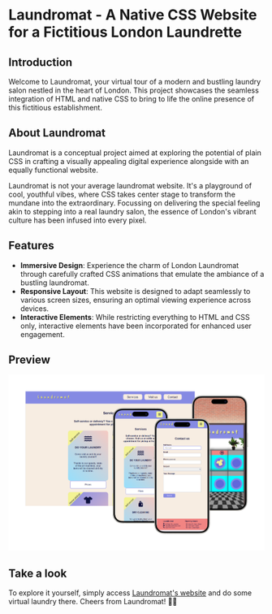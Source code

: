 # Laundromat - A Native CSS Website for a Fictitious London Laundrette

## Introduction

Welcome to Laundromat, your virtual tour of a modern and bustling laundry salon nestled in the heart of London. This project showcases the seamless integration of HTML and native CSS to bring to life the online presence of this fictitious establishment.

## About Laundromat

Laundromat is a conceptual project aimed at exploring the potential of plain CSS in crafting a visually appealing digital experience alongside with an equally functional website.

Laundromat is not your average laundromat website. It's a playground of cool, youthful vibes, where CSS takes center stage to transform the mundane into the extraordinary. Focussing on delivering the special feeling akin to stepping into a real laundry salon, the essence of London's vibrant culture has been infused into every pixel.

## Features

- **Immersive Design**: Experience the charm of London Laundromat through carefully crafted CSS animations that emulate the ambiance of a bustling laundromat.
- **Responsive Layout**: This website is designed to adapt seamlessly to various screen sizes, ensuring an optimal viewing experience across devices.
- **Interactive Elements**: While restricting everything to HTML and CSS only, interactive elements have been incorporated for enhanced user engagement.

## Preview

![Laundromat Preview](./img/screenshot_laundromat.png)

## Take a look

To explore it yourself, simply access [Laundromat's website](https://hannahnier.github.io/Laundromat/) and do some virtual laundry there. Cheers from Laundromat! 🧺🌟
